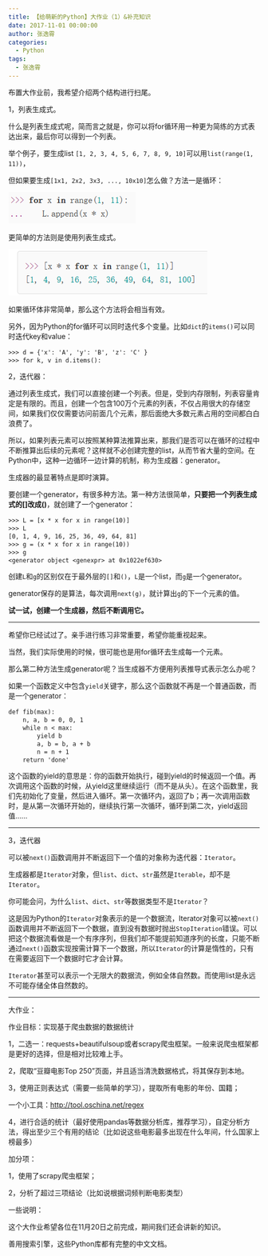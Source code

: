 ```yaml
---
title: 【给萌新的Python】大作业（1）&补充知识
date: 2017-11-01 00:00:00
author: 张逸霄
categories:
  - Python
tags:
  - 张逸霄
---
```


布置大作业前，我希望介绍两个结构进行扫尾。

1，列表生成式。

什么是列表生成式呢，简而言之就是，你可以将for循环用一种更为简练的方式表达出来，最后你可以得到一个列表。

<!-- More -->

举个例子，要生成list `[1, 2, 3, 4, 5, 6, 7, 8, 9, 10]`可以用`list(range(1, 11))`，

但如果要生成`[1x1, 2x2, 3x3, ..., 10x10]`怎么做？方法一是循环：

![img](【给萌新的Python】大作业（1）&补充知识/img_59f9dcbd9b021.png)

更简单的方法则是使用列表生成式。

![img](【给萌新的Python】大作业（1）&补充知识/img_59f9dce08b1f4.png)

如果循环体非常简单，那么这个方法将会相当有效。

另外，因为Python的for循环可以同时迭代多个变量。比如`dict`的`items()`可以同时迭代key和value：

```
>>> d = {'x': 'A', 'y': 'B', 'z': 'C' }
>>> for k, v in d.items():
```

2，迭代器：

通过列表生成式，我们可以直接创建一个列表。但是，受到内存限制，列表容量肯定是有限的。而且，创建一个包含100万个元素的列表，不仅占用很大的存储空间，如果我们仅仅需要访问前面几个元素，那后面绝大多数元素占用的空间都白白浪费了。

所以，如果列表元素可以按照某种算法推算出来，那我们是否可以在循环的过程中不断推算出后续的元素呢？这样就不必创建完整的list，从而节省大量的空间。在Python中，这种一边循环一边计算的机制，称为生成器：generator。

生成器的最显著特点是即时演算。

要创建一个generator，有很多种方法。第一种方法很简单，**只要把一个列表生成式的[]改成()**，就创建了一个generator：

```
>>> L = [x * x for x in range(10)]
>>> L
[0, 1, 4, 9, 16, 25, 36, 49, 64, 81]
>>> g = (x * x for x in range(10))
>>> g
<generator object <genexpr> at 0x1022ef630>
```

创建`L`和`g`的区别仅在于最外层的`[]`和`()`，`L`是一个list，而`g`是一个generator。

generator保存的是算法，每次调用`next(g)`，就计算出`g`的下一个元素的值。

**试一试，创建一个生成器，然后不断调用它。**

------

希望你已经试过了。亲手进行练习非常重要，希望你能重视起来。

当然，我们实际使用的时候，很可能也是用for循环去生成每一个元素。

那么第二种方法生成generator呢？当生成器不方便用列表推导式表示怎么办呢？

如果一个函数定义中包含`yield`关键字，那么这个函数就不再是一个普通函数，而是一个generator：

```
def fib(max):
    n, a, b = 0, 0, 1
    while n < max:
        yield b
        a, b = b, a + b
        n = n + 1
    return 'done'
```

这个函数的yield的意思是：你的函数开始执行，碰到yield的时候返回一个值。再次调用这个函数的时候，从yield这里继续运行（而不是从头）。在这个函数里，我们先初始化了变量，然后进入循环。第一次循环内，返回了b；再一次调用函数时，是从第一次循环开始的，继续执行第一次循环，循环到第二次，yield返回值……

------

3，迭代器

可以被`next()`函数调用并不断返回下一个值的对象称为迭代器：`Iterator`。

生成器都是`Iterator`对象，但`list`、`dict`、`str`虽然是`Iterable`，却不是`Iterator`。

你可能会问，为什么`list`、`dict`、`str`等数据类型不是`Iterator`？

这是因为Python的`Iterator`对象表示的是一个数据流，Iterator对象可以被`next()`函数调用并不断返回下一个数据，直到没有数据时抛出`StopIteration`错误。可以把这个数据流看做是一个有序序列，但我们却不能提前知道序列的长度，只能不断通过`next()`函数实现按需计算下一个数据，所以`Iterator`的计算是惰性的，只有在需要返回下一个数据时它才会计算。

`Iterator`甚至可以表示一个无限大的数据流，例如全体自然数。而使用list是永远不可能存储全体自然数的。

------

大作业：

作业目标：实现基于爬虫数据的数据统计

1，二选一：requests+beautifulsoup或者scrapy爬虫框架。一般来说爬虫框架都是更好的选择，但是相对比较难上手。

2，爬取“豆瓣电影Top 250”页面，并且适当清洗数据格式，将其保存到本地。

3，使用正则表达式（需要一些简单的学习），提取所有电影的年份、国籍；

一个小工具：http://tool.oschina.net/regex

4，进行合适的统计（最好使用pandas等数据分析库，推荐学习），自定分析方法，得出至少三个有用的结论（比如说这些电影最多出现在什么年间，什么国家上榜最多）

加分项：

1，使用了scrapy爬虫框架；

2，分析了超过三项结论（比如说根据词频判断电影类型）

一些说明：

这个大作业希望各位在11月20日之前完成，期间我们还会讲新的知识。

善用搜索引擎，这些Python库都有完整的中文文档。